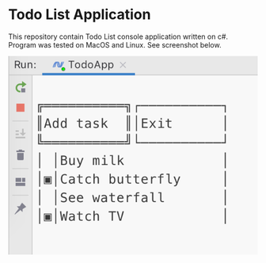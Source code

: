 # Todo List Application

This repository contain Todo List console application written on c#. Program was tested on MacOS and Linux. See screenshot below.

![index page](./Media/index_page.png)
